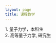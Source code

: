 ```yaml
---
layout: page
title: 课程教学
---
```

<div class="cv">
   1. 量子力学，本科生 <br/> 
   2. 高等量子力学, 研究生<br/>
<br/>
